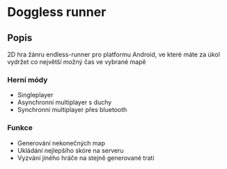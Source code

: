 # Doggless runner

## Popis
2D hra žánru endless-runner pro platformu Android, ve které máte za úkol vydržet co největší možný čas ve vybrané mapě

### Herní módy
* Singleplayer
* Asynchronní multiplayer s duchy
* Synchronní multiplayer přes bluetooth

### Funkce
* Generování nekonečných map
* Ukládání nejlepšího skóre na serveru
* Vyzvání jiného hráče na stejně generované trati
